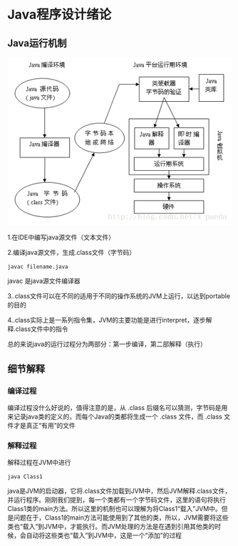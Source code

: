 # Java程序设计绪论
## Java运行机制

![java运行机制示意图](../../java.png)

1.在IDE中编写java源文件（文本文件）

2.编译java源文件，生成.class文件（字节码）
```shell
javac filename.java
```
javac 是java源文件编译器

3..class文件可以在不同的适用于不同的操作系统的JVM上运行，以达到portable的目的

4..class实际上是一系列指令集，JVM的主要功能是进行interpret，逐步解释.class文件中的指令

总的来说java的运行过程分为两部分：第一步编译，第二部解释（执行）

## 细节解释

### 编译过程
编译过程没什么好说的，值得注意的是，从 .class 后缀名可以猜测，字节码是用来记录java类的定义的，而每个Java的类都将生成一个 .class 文件，而 .class 文件才是真正“有用”的文件

### 解释过程
解释过程在JVM中进行
```shell
java Class1
```
java是JVM的启动器，它将.class文件加载到JVM中，然后JVM解释.class文件，并运行程序。刚刚我们提到，每一个类都有一个字节码文件，这里的语句将执行Class1类的main方法。所以这里的机制也可以理解为将Class1“载入”JVM中。但是问题在于，Class1的main方法可能使用到了其他的类，所以，JVM需要将这些类也“载入”到JVM中，才能执行。而JVM处理的方法是在遇到引用其他类的时候，会自动将这些类也“载入”到JVM中，这是一个“添加”的过程


